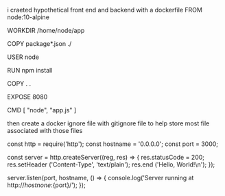 i craeted hypothetical front end and backend with a dockerfile
FROM node:10-alpine

WORKDIR /home/node/app

COPY package*.json ./

USER node

RUN npm install

COPY . .

EXPOSE 8080

CMD [ "node", "app.js" ]

then create a docker ignore file with gitignore file to help store most file associated with those files





const http = require('http');
const hostname = '0.0.0.0';
const port = 3000;

const server = http.createServer((reg, res) => {
res.statusCode = 200;
res.setHeader ('Content-Type', 'text/plain');
res.end ('Hello, World!\n');
});

server.listen(port, hostname, () => {
console.log('Server running at http://${hostnone}:${port}/');
});
